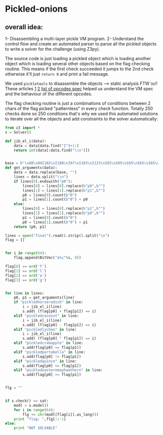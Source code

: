 # Pickled-onions


## overall idea:
1- Disassembling a multi-layer pickle VM program.
2- Understand the control flow and create an automated parser to parse all the pickled objects to write a solver for the challenge (using Z3py).

The source code is just loading a pickled object which is loading another object which is loading several other objects based on the flag checking routine. This means if the first check succeeded it jumps to the 2nd check otherwise it'll just `return 0` and print a fail message.

We used `pickletools` to disassemble the objects --> static analysis FTW \o/! These articles [1](https://intoli.com/blog/dangerous-pickles/) [2](https://tjcsc.netlify.app/csc/writeups/angstromctf-2021-pickle) [list of opcodes spec](https://juliahub.com/docs/Pickle/LAUNc/0.1.0/opcode/) helped us understand the VM spec and the behaviour of the different opcodes.

The flag checking routine is just a combinations of conditions between 2 chars of the flag picked "patternless" in every check function. Totally 250 checks done so 250 conditions that's why we used this automated solutions to iterate over all the objects and add constraints to the solver automatically:

```python
from z3 import *
s = Solver()

def jib_el_i(data):
    data = data[data.find("I")+1:]
    return int(data[:data.find("\\n")])


base = b"\x80\x04I102\nI108\nI97\nI103\nI123\nI65\nI65\nI65\nI65\nI65\nI65\nI65\nI65\nI65\nI65\nI65\nI65\nI65\nI65\nI65\nI65\nI65\nI65\nI65\nI65\nI65\nI65\nI65\nI65\nI65\nI65\nI65\nI65\nI65\nI65\nI65\nI65\nI65\nI65\nI65\nI65\nI65\nI65\nI65\nI65\nI65\nI65\nI65\nI65\nI65\nI65\nI65\nI65\nI65\nI65\nI65\nI65\nI65\nI65\nI65\nI65\nI65\nI65\nI125\n"
def get_arguments(data):
    data = data.replace(base, "")
    lines = data.split("\\n")
    if lines[0].endswith("p0"):
        lines[0] = lines[0].replace(b"p0",b"")
        lines[1] = lines[1].replace(b"p1",b"")
        p0 = lines[0].count(b"0")
        p1 = lines[1].count(b"0") + p0
    else:
        lines[0] = lines[0].replace(b"p1",b"")
        lines[1] = lines[1].replace(b"p0",b"")
        p1 = lines[0].count(b"0")
        p0 = lines[1].count(b"0") + p1
    return (p0, p1)

lines = open("final").read().strip().split("\n")
flag = []


for i in range(64):
    flag.append(BitVec("a%i"%i, 8))

flag[0] == ord('f')
flag[1] == ord('l')
flag[2] == ord('a')
flag[3] == ord('g')


for line in lines:
    p0, p1 = get_arguments(line)
    if "pickledhorseradish" in line: 
        i = jib_el_i(line)
        s.add( (flag[p0] + flag[p1]) == i)
    elif "pickledcoconut" in line:
        i = jib_el_i(line)
        s.add( (flag[p0] - flag[p1]) == i)
    elif "pickledlychee" in line:
        i = jib_el_i(line)
        s.add( (flag[p0] ^ flag[p1]) == i)
    elif "pickledcrabapple" in line:
        s.add(flag[p0] == flag[p1])
    elif "pickledportabella" in line:
        s.add(flag[p0] != flag[p1])
    elif "pickledquince" in line:
        s.add(flag[p0] <= flag[p1])
    elif "pickledeasternmayhawthorn" in line:
        s.add(flag[p0] >= flag[p1])


flg = ""


if s.check() == sat:
    modl = s.model()
    for i in range(64):
        flg += chr(modl[flag[i]].as_long())
    print "flag: ",flg[::-1]
else: 
    print "NOT SOLVABLE"
```
